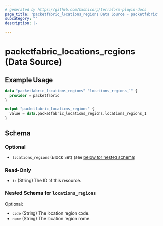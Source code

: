 ```yaml
---
# generated by https://github.com/hashicorp/terraform-plugin-docs
page_title: "packetfabric_locations_regions Data Source - packetfabric"
subcategory: ""
description: |-
  
---
```


# packetfabric_locations_regions (Data Source)



## Example Usage

```terraform
data "packetfabric_locations_regions" "locations_regions_1" {
  provider = packetfabric
}

output "packetfabric_locations_regions" {
  value = data.packetfabric_locations_regions.locations_regions_1
}
```

<!-- schema generated by tfplugindocs -->
## Schema

### Optional

- `locations_regions` (Block Set) (see [below for nested schema](#nestedblock--locations_regions))

### Read-Only

- `id` (String) The ID of this resource.

<a id="nestedblock--locations_regions"></a>
### Nested Schema for `locations_regions`

Optional:

- `code` (String) The location region code.
- `name` (String) The location region name.


